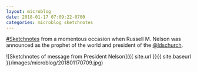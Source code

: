 ```yaml
---
layout: microblog
date: 2018-01-17 07:09:22-0700
categories: microblog sketchnotes
---
```

[#Sketchnotes](/categories/sketchnotes) from a momentous occasion when Russell M. Nelson was announced as the prophet of the world and president of the [@ldschurch](https://www.instagram.com/ldschurch/).

![Sketchnotes of message from President Nelson]({{ site.url }}{{ site.baseurl }}/images/microblog/201801170709.jpg)

